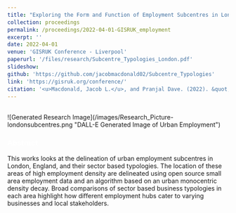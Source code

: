 ```yaml
---
title: "Exploring the Form and Function of Employment Subcentres in London, England"
collection: proceedings
permalink: /proceedings/2022-04-01-GISRUK_employment
excerpt: ''
date: 2022-04-01
venue: 'GISRUK Conference - Liverpool'
paperurl: '/files/research/Subcentre_Typologies_London.pdf'
slideshow: 
github: 'https://github.com/jacobmacdonald02/Subcentre_Typologies'
link: 'https://gisruk.org/conference/'
citation: '<u>Macdonald, Jacob L.</u>, and Pranjal Dave. (2022). &quot;Exploring the Form and Function of Employment Subcentres in London, England.&quot; <b><i><span style="color:white">GISRUK Conference - Liverpool</span></i></b>'
---
```


<br />
![Generated Research Image](/images/Research_Picture-londonsubcentres.png "DALL-E Generated Image of Urban Employment")



### <span style="color:white">Abstract</span>

This works looks at the delineation of urban employment subcentres in London, England, and their sector based typologies. The location of these areas of high employment density are delineated using open source small area employment data and an algorithm based on an urban monocentric density decay. Broad comparisons of sector based business typologies in each area highlight how different employment hubs cater to varying businesses and local stakeholders.
